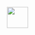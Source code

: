 <div id="header" align="center">
  <img src="https://media.giphy.com/media/ITRemFlr5tS39AzQUL/giphy-downsized-large.gif" width="50"/>
</div>

